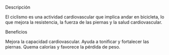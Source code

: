 Descripción

El ciclismo es una actividad cardiovascular que implica andar en bicicleta, lo que mejora la resistencia, la fuerza de las piernas y la salud cardiovascular.

Beneficios

Mejora la capacidad cardiovascular.
Ayuda a tonificar y fortalecer las piernas.
Quema calorías y favorece la pérdida de peso.
